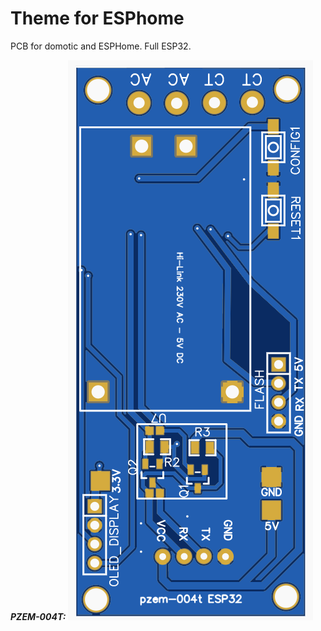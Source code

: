 # Theme for ESPhome

PCB for domotic and ESPHome. Full ESP32.

***PZEM-004T:***
![Final Installation](./PCB.png "Theme Installation")
